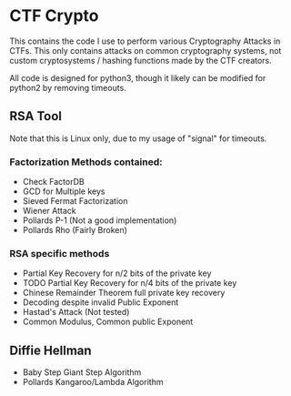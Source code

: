 CTF Crypto
=======
This contains the code I use to perform various Cryptography Attacks in CTFs.
This only contains attacks on common cryptography systems, not custom cryptosystems / hashing functions made by the CTF creators.

All code is designed for python3, though it likely can be modified for python2 by removing timeouts.

## RSA Tool

Note that this is Linux only, due to my usage of "signal" for timeouts.

### Factorization Methods contained:

* Check FactorDB
* GCD for Multiple keys
* Sieved Fermat Factorization
* Wiener Attack
* Pollards P-1 (Not a good implementation)
* Pollards Rho (Fairly Broken)

### RSA specific methods
* Partial Key Recovery for n/2 bits of the private key
* TODO Partial Key Recovery for n/4 bits of the private key
* Chinese Remainder Theorem full private key recovery
* Decoding despite invalid Public Exponent
* Hastad's Attack (Not tested)
* Common Modulus, Common public Exponent

## Diffie Hellman

* Baby Step Giant Step Algorithm
* Pollards Kangaroo/Lambda Algorithm
